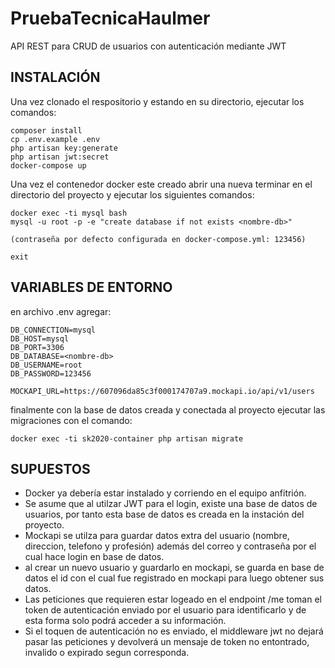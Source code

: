 # PruebaTecnicaHaulmer
API REST para CRUD de usuarios con autenticación mediante JWT

## INSTALACIÓN 

Una vez clonado el respositorio y estando en su directorio, ejecutar los comandos:

~~~~
composer install 
cp .env.example .env 
php artisan key:generate
php artisan jwt:secret
docker-compose up
~~~~

Una vez el contenedor docker este creado abrir una nueva terminar en el directorio del proyecto y ejecutar los siguientes comandos: 

~~~~
docker exec -ti mysql bash
mysql -u root -p -e "create database if not exists <nombre-db>"

(contraseña por defecto configurada en docker-compose.yml: 123456)

exit
~~~~


## VARIABLES DE ENTORNO 

en archivo .env agregar: 

~~~~
DB_CONNECTION=mysql
DB_HOST=mysql
DB_PORT=3306
DB_DATABASE=<nombre-db>
DB_USERNAME=root
DB_PASSWORD=123456

MOCKAPI_URL=https://607096da85c3f000174707a9.mockapi.io/api/v1/users
~~~~

finalmente con la base de datos creada y conectada al proyecto ejecutar las migraciones con el comando: 

~~~~
docker exec -ti sk2020-container php artisan migrate
~~~~




## SUPUESTOS

- Docker ya debería estar instalado y corriendo en el equipo anfitrión. 
- Se asume que al utilzar JWT para el login, existe una base de datos de usuarios, 
por tanto esta base de datos es creada en la instación del proyecto. 
- Mockapi se utilza para guardar datos extra del usuario (nombre, direccion, telefono y profesión) 
además del correo y contraseña por el cual hace login en base de datos.
-  al crear un nuevo usuario y guardarlo en mockapi, se guarda en base de datos el id con el cual 
fue registrado en mockapi para luego obtener sus datos. 
- Las peticiones que requieren estar logeado en el endpoint /me toman el token de autenticación enviado por el usuario
para identificarlo y de esta forma solo podrá acceder a su información.
- Si el toquen de autenticación no es enviado, el middleware jwt no dejará pasar las peticiones y devolverá un mensaje
de token no entontrado, invalido o expirado segun corresponda.

